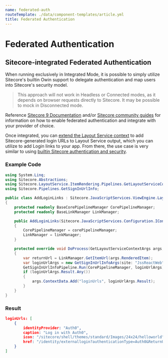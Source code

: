 ```yaml
---
name: federated-auth
routeTemplate: ./data/component-templates/article.yml
title: Federated Authentication
---
```


# Federated Authentication

## Sitecore-integrated Federated Authentication

When running exclusively in Integrated Mode, it is possible to simply utilize Sitecore's builtin Owin support to delegate authentication and map users into Sitecore's security model.

> This approach will not work in Headless or Connected modes, as it depends on browser requests directly to Sitecore. It may be possible to mock in Disconnected mode.

Reference [Sitecore 9 Documentation](https://doc.sitecore.net/sitecore_experience_platform/developing/developing_with_sitecore/federated_authentication/using_federated_authentication_with_sitecore) and/or [Sitecore community guides](http://blog.baslijten.com/enable-federated-authentication-and-configure-auth0-as-an-identity-provider-in-sitecore-9-0/) for information on how to enable federated authentication and integrate with your provider of choice.

Once integrated, you can [extend the Layout Service context](/docs/techniques/extending-layout-service/layoutservice-extending-context) to add Sitecore-generated login URLs to Layout Service output, which you can utilize to add Login links to your app. From there, the use case is very similar to using [builtin Sitecore authentication and security](/docs/techniques/authentication/sitecore-auth).

### Example Code

```csharp
using System.Linq;
using Sitecore.Abstractions;
using Sitecore.LayoutService.ItemRendering.Pipelines.GetLayoutServiceContext;
using Sitecore.Pipelines.GetSignInUrlInfo;

public class AddLoginLinks : Sitecore.JavaScriptServices.ViewEngine.LayoutService.Pipelines.GetLayoutServiceContext.JssGetLayoutServiceContextProcessor
{
    protected readonly BaseCorePipelineManager CorePipelineManager;
    protected readonly BaseLinkManager LinkManager;

    public AddLoginLinks(Sitecore.JavaScriptServices.Configuration.IConfigurationResolver configurationResolver, BaseCorePipelineManager corePipelineManager, BaseLinkManager linkManager) : base(configurationResolver)
    {
        CorePipelineManager = corePipelineManager;
        LinkManager = linkManager;
    }

    protected override void DoProcess(GetLayoutServiceContextArgs args, Sitecore.JavaScriptServices.Configuration.AppConfiguration application)
    {
        var returnUrl = LinkManager.GetItemUrl(args.RenderedItem);
        var loginUrlArgs = new GetSignInUrlInfoArgs(site: "JssReactWeb", returnUrl: returnUrl);
        GetSignInUrlInfoPipeline.Run(CorePipelineManager, loginUrlArgs);
        if (loginUrlArgs.Result.Any())
        {
            args.ContextData.Add("loginUrls", loginUrlArgs.Result);
        }
    }
}
```

### Result

```json
loginUrls: [
    {
        identityProvider: "Auth0",
        caption: "Log in with Auth0",
        icon: "/sitecore/shell/themes/standard/Images/24x24/helloworld",
        href: "/identity/externallogin?authenticationType=Auth0&ReturnUrl=%2fidentity%2fexternallogincallback%3fReturnUrl%3d%252fservices%26sc_site%3djssreactweb%26authenticationSource%3dDefault&sc_site=JssReactWeb"
    }
]
```